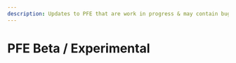 ```yaml
---
description: Updates to PFE that are work in progress & may contain bugs
---
```


# PFE Beta / Experimental

